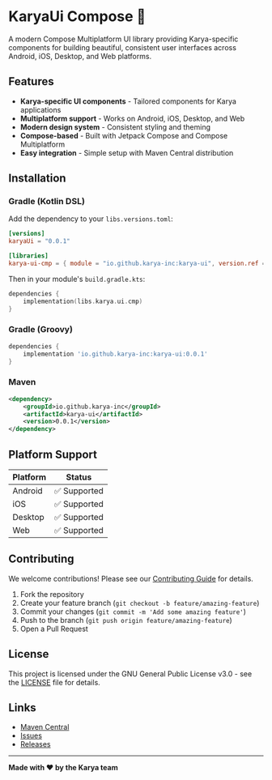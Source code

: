 # KaryaUi Compose 🎨

A modern Compose Multiplatform UI library providing Karya-specific components for building beautiful, consistent user interfaces across Android, iOS, Desktop, and Web platforms.

## Features

- **Karya-specific UI components** - Tailored components for Karya applications
- **Multiplatform support** - Works on Android, iOS, Desktop, and Web
- **Modern design system** - Consistent styling and theming
- **Compose-based** - Built with Jetpack Compose and Compose Multiplatform
- **Easy integration** - Simple setup with Maven Central distribution

## Installation

### Gradle (Kotlin DSL)

Add the dependency to your `libs.versions.toml`:

```toml
[versions]
karyaUi = "0.0.1"

[libraries]
karya-ui-cmp = { module = "io.github.karya-inc:karya-ui", version.ref = "karyaUi" }
```

Then in your module's `build.gradle.kts`:

```kotlin
dependencies {
    implementation(libs.karya.ui.cmp)
}
```

### Gradle (Groovy)

```gradle
dependencies {
    implementation 'io.github.karya-inc:karya-ui:0.0.1'
}
```

### Maven

```xml
<dependency>
    <groupId>io.github.karya-inc</groupId>
    <artifactId>karya-ui</artifactId>
    <version>0.0.1</version>
</dependency>
```

## Platform Support

| Platform | Status |
|----------|--------|
| Android  | ✅ Supported |
| iOS      | ✅ Supported |
| Desktop  | ✅ Supported |
| Web      | ✅ Supported |

## Contributing

We welcome contributions! Please see our [Contributing Guide](CONTRIBUTING.md) for details.

1. Fork the repository
2. Create your feature branch (`git checkout -b feature/amazing-feature`)
3. Commit your changes (`git commit -m 'Add some amazing feature'`)
4. Push to the branch (`git push origin feature/amazing-feature`)
5. Open a Pull Request

## License

This project is licensed under the GNU General Public License v3.0 - see the [LICENSE](LICENSE) file for details.

## Links
- [Maven Central](https://central.sonatype.com/artifact/io.github.karya-inc/karya-ui)
- [Issues](https://github.com/karya-inc/KaryaUi-CMP/issues)
- [Releases](https://github.com/karya-inc/KaryaUi-CMP/releases)

---

**Made with ❤️ by the Karya team**
